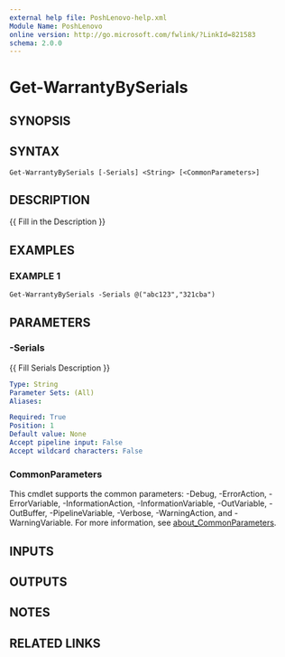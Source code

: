 ```yaml
---
external help file: PoshLenovo-help.xml
Module Name: PoshLenovo
online version: http://go.microsoft.com/fwlink/?LinkId=821583
schema: 2.0.0
---
```


# Get-WarrantyBySerials

## SYNOPSIS

## SYNTAX

```
Get-WarrantyBySerials [-Serials] <String> [<CommonParameters>]
```

## DESCRIPTION
{{ Fill in the Description }}

## EXAMPLES

### EXAMPLE 1
```
Get-WarrantyBySerials -Serials @("abc123","321cba")
```

## PARAMETERS

### -Serials
{{ Fill Serials Description }}

```yaml
Type: String
Parameter Sets: (All)
Aliases:

Required: True
Position: 1
Default value: None
Accept pipeline input: False
Accept wildcard characters: False
```

### CommonParameters
This cmdlet supports the common parameters: -Debug, -ErrorAction, -ErrorVariable, -InformationAction, -InformationVariable, -OutVariable, -OutBuffer, -PipelineVariable, -Verbose, -WarningAction, and -WarningVariable. For more information, see [about_CommonParameters](http://go.microsoft.com/fwlink/?LinkID=113216).

## INPUTS

## OUTPUTS

## NOTES

## RELATED LINKS
